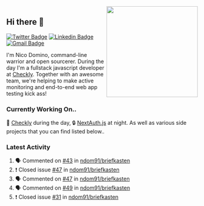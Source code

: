 <img align="right" src="https://user-images.githubusercontent.com/7415984/172472491-91b16eac-fa22-4ecf-92df-d687139fd1f9.gif" width="240" />

## Hi there 👋

[![Twitter Badge](https://img.shields.io/badge/-@ndom91-1ca0f1?style=flat-square&labelColor=1ca0f1&logo=twitter&logoColor=white&link=https://twitter.com/ndom91)](https://twitter.com/ndom91) [![Linkedin Badge](https://img.shields.io/badge/-ndom91-blue?style=flat-square&logo=Linkedin&logoColor=white&link=https://www.linkedin.com/in/ndom91/)](https://www.linkedin.com/in/ndom91/) [![Gmail Badge](https://img.shields.io/badge/-yo@ndo.dev-c14438?style=flat-square&logo=mail.ru&logoColor=white&link=mailto:yo@ndo.dev)](mailto:yo@ndo.dev)

I'm Nico Domino, command-line warrior and open sourcerer. During the day I'm a fullstack javascript developer at [Checkly](https://checklyhq.com). Together with an awesome team, we're helping to make active monitoring and end-to-end web app testing kick ass!

### Currently Working On..

🦝 [Checkly](https://checklyhq.com) during the day, 🔒 [NextAuth.js](https://github.com/nextauthjs/next-auth) at night. As well as various side projects that you can find listed below..

<!--START_SECTION_PROFILE_VIEWS:readme-info-->
<!--END_SECTION_PROFILE_VIEWS:readme-info-->

<!--START_SECTION_DAILY_COMMIT:readme-info-->
<!--END_SECTION_DAILY_COMMIT:readme-info-->

<!--START_SECTION_WEEKLY_COMMIT:readme-info-->
<!--END_SECTION_WEEKLY_COMMIT:readme-info-->

### Latest Activity

<!--START_SECTION:activity-->
1. 🗣 Commented on [#43](https://github.com/ndom91/briefkasten/issues/43) in [ndom91/briefkasten](https://github.com/ndom91/briefkasten)
2. ❗️ Closed issue [#47](https://github.com/ndom91/briefkasten/issues/47) in [ndom91/briefkasten](https://github.com/ndom91/briefkasten)
3. 🗣 Commented on [#47](https://github.com/ndom91/briefkasten/issues/47) in [ndom91/briefkasten](https://github.com/ndom91/briefkasten)
4. 🗣 Commented on [#49](https://github.com/ndom91/briefkasten/issues/49) in [ndom91/briefkasten](https://github.com/ndom91/briefkasten)
5. ❗️ Closed issue [#31](https://github.com/ndom91/briefkasten/issues/31) in [ndom91/briefkasten](https://github.com/ndom91/briefkasten)
<!--END_SECTION:activity-->
